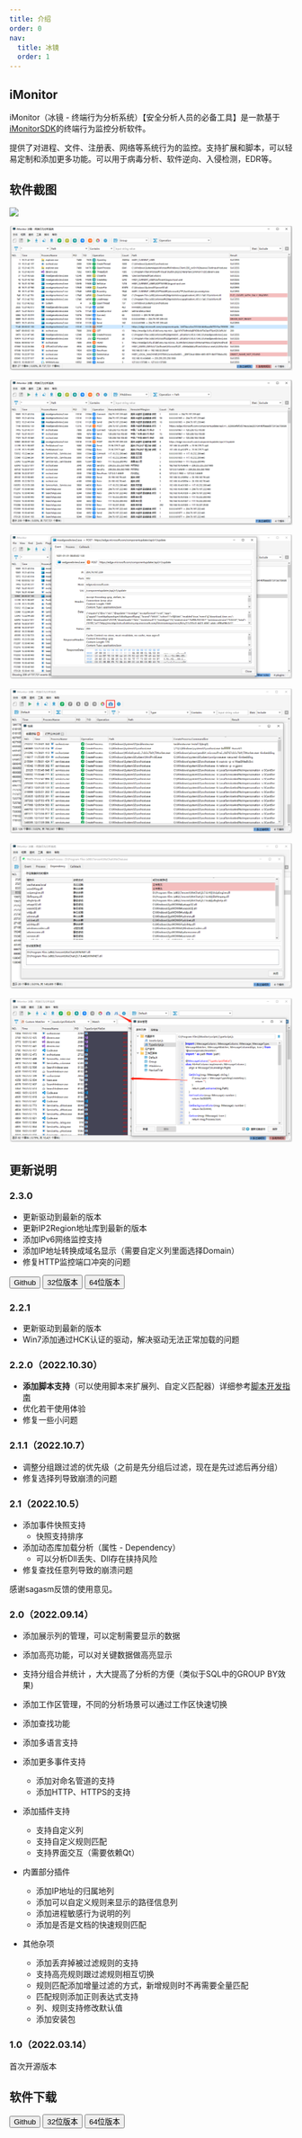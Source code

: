 ```yaml
---
title: 介绍
order: 0
nav:
  title: 冰镜
  order: 1
---
```


## iMonitor

iMonitor（冰镜 - 终端行为分析系统）【安全分析人员的必备工具】是一款基于[iMonitorSDK](/)的终端行为监控分析软件。

提供了对进程、文件、注册表、网络等系统行为的监控。支持扩展和脚本，可以轻易定制和添加更多功能。可以用于病毒分析、软件逆向、入侵检测，EDR等。

## 软件截图
![](./all.gif)

![](./main.png)

![](./address.png)

![](./detail.png)

![](./snapshot.png)

![](./dll.png)

![](./script.png)

## 更新说明

### 2.3.0

- 更新驱动到最新的版本
- 更新IP2Region地址库到最新的版本
- 添加IPv6网络监控支持
- 添加IP地址转换成域名显示（需要自定义列里面选择Domain）
- 修复HTTP监控端口冲突的问题


<div class = "md_footer" >
  <a href = "https://github.com/wecooperate/iMonitor"> <button> Github </button></a>
  <a href = "https://imonitorsdk.com/publish/iMonitor32.exe"> <button class="main-button"> 32位版本 </button></a>
  <a href = "https://imonitorsdk.com/publish/iMonitor64.exe"> <button class="main-button"> 64位版本 </button></a>
</div>

### 2.2.1

- 更新驱动到最新的版本
- Win7添加通过HCK认证的驱动，解决驱动无法正常加载的问题

### 2.2.0（2022.10.30）

- **添加脚本支持**（可以使用脚本来扩展列、自定义匹配器）详细参考[脚本开发指南](https://imonitorsdk.com/imonitor/script)
- 优化若干使用体验
- 修复一些小问题


### 2.1.1（2022.10.7）

- 调整分组跟过滤的优先级（之前是先分组后过滤，现在是先过滤后再分组）
- 修复选择列导致崩溃的问题

### 2.1（2022.10.5）

- 添加事件快照支持
  - 快照支持排序
- 添加动态库加载分析（属性 - Dependency）
  - 可以分析Dll丢失、Dll存在挟持风险
- 修复查找任意列导致的崩溃问题

感谢sagasm反馈的使用意见。

### 2.0（2022.09.14）

- 添加展示列的管理，可以定制需要显示的数据

- 添加高亮功能，可以对关键数据做高亮显示

- 支持分组合并统计 ，大大提高了分析的方便（类似于SQL中的GROUP BY效果)

- 添加工作区管理，不同的分析场景可以通过工作区快速切换

- 添加查找功能

- 添加多语言支持

- 添加更多事件支持

  - 添加对命名管道的支持
  - 添加HTTP、HTTPS的支持

- 添加插件支持

  - 支持自定义列
  - 支持自定义规则匹配
  - 支持界面交互（需要依赖Qt）

- 内置部分插件

  - 添加IP地址的归属地列
  - 添加可以自定义规则来显示的路径信息列
  - 添加进程敏感行为说明的列
  - 添加是否是文档的快速规则匹配

- 其他杂项

  - 添加丢弃掉被过滤规则的支持
  - 支持高亮规则跟过滤规则相互切换
  - 规则匹配添加增量过滤的方式，新增规则时不再需要全量匹配
  - 匹配规则添加正则表达式支持
  - 列、规则支持修改默认值
  - 添加安装包

### 1.0（2022.03.14）
首次开源版本

## 软件下载

<div class = "md_footer" >
  <a href = "https://github.com/wecooperate/iMonitor"> <button> Github </button></a>
  <a href = "https://imonitorsdk.com/publish/iMonitor32.exe"> <button class="main-button"> 32位版本 </button></a>
  <a href = "https://imonitorsdk.com/publish/iMonitor64.exe"> <button class="main-button"> 64位版本 </button></a>
</div>
